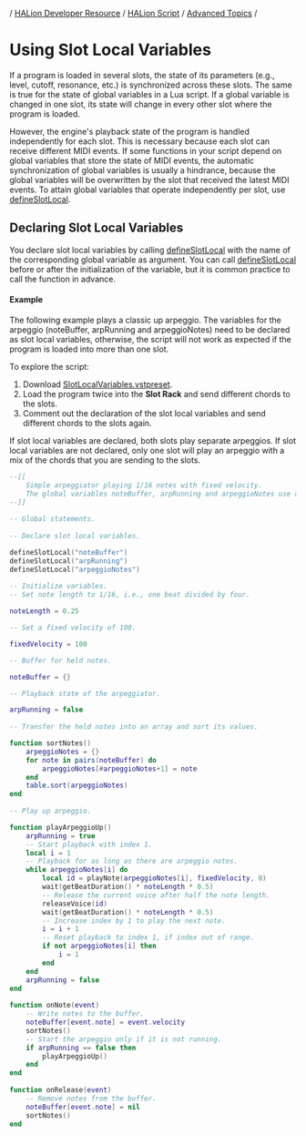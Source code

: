 / [HALion Developer Resource](../../HALion-Developer-Resource.md) / [HALion Script](./HALion-Script.md) / [Advanced Topics](./Advanced-Topics.md) /

# Using Slot Local Variables

If a program is loaded in several slots, the state of its parameters (e.g., level, cutoff, resonance, etc.) is synchronized across these slots. The same is true for the state of global variables in a Lua script. If a global variable is changed in one slot, its state will change in every other slot where the program is loaded.

However, the engine's playback state of the program is handled independently for each slot. This is necessary because each slot can receive different MIDI events. If some functions in your script depend on global variables that store the state of MIDI events, the automatic synchronization of global variables is usually a hindrance, because the global variables will be overwritten by the slot that received the latest MIDI events. To attain global variables that operate independently per slot, use [defineSlotLocal](./defineSlotLocal.md).

## Declaring Slot Local Variables

You declare slot local variables by calling [defineSlotLocal](./defineSlotLocal.md) with the name of the corresponding global variable as argument. You can call [defineSlotLocal](./defineSlotLocal.md) before or after the initialization of the variable, but it is common practice to call the function in advance.

#### Example

The following example plays a classic up arpeggio. The variables for the arpeggio (noteBuffer, arpRunning and arpeggioNotes) need to be declared as slot local variables, otherwise, the script will not work as expected if the program is loaded into more than one slot.

To explore the script:

1. Download [SlotLocalVariables.vstpreset](../vstpresets/SlotLocalVariables.vstpreset).
1. Load the program twice into the **Slot Rack** and send different chords to the slots.
1. Comment out the declaration of the slot local variables and send different chords to the slots again.

If slot local variables are declared, both slots play separate arpeggios. If slot local variables are not declared, only one slot will play an arpeggio with a mix of the chords that you are sending to the slots.

```lua
--[[
    Simple arpeggiator playing 1/16 notes with fixed velocity.
    The global variables noteBuffer, arpRunning and arpeggioNotes use defineSlotLocal.
--]]
 
-- Global statements.
 
-- Declare slot local variables.

defineSlotLocal("noteBuffer")
defineSlotLocal("arpRunning")
defineSlotLocal("arpeggioNotes")
 
-- Initialize variables.
-- Set note length to 1/16, i.e., one beat divided by four.

noteLength = 0.25

-- Set a fixed velocity of 100.

fixedVelocity = 100

-- Buffer for held notes.

noteBuffer = {}

-- Playback state of the arpeggiator.

arpRunning = false
 
-- Transfer the held notes into an array and sort its values.

function sortNotes()
    arpeggioNotes = {}
    for note in pairs(noteBuffer) do
        arpeggioNotes[#arpeggioNotes+1] = note
    end
    table.sort(arpeggioNotes)
end
 
-- Play up arpeggio.

function playArpeggioUp()
    arpRunning = true
    -- Start playback with index 1.
    local i = 1
    -- Playback for as long as there are arpeggio notes.
    while arpeggioNotes[i] do
        local id = playNote(arpeggioNotes[i], fixedVelocity, 0)
        wait(getBeatDuration() * noteLength * 0.5)
        -- Release the current voice after half the note length.
        releaseVoice(id)
        wait(getBeatDuration() * noteLength * 0.5)
        -- Increase index by 1 to play the next note.
        i = i + 1
        -- Reset playback to index 1, if index out of range.
        if not arpeggioNotes[i] then
            i = 1
        end
    end
    arpRunning = false
end
 
function onNote(event)
    -- Write notes to the buffer.
    noteBuffer[event.note] = event.velocity
    sortNotes()
    -- Start the arpeggio only if it is not running.
    if arpRunning == false then
        playArpeggioUp()
    end
end
 
function onRelease(event)
    -- Remove notes from the buffer.
    noteBuffer[event.note] = nil
    sortNotes()
end
```
